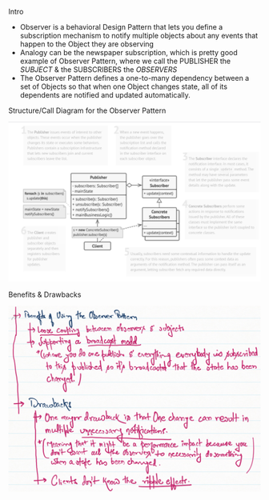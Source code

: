 Intro

* Observer is a behavioral Design Pattern that lets you define a subscription mechanism to notify multiple objects about any events that happen to the Object they are observing
* Analogy can be the newspaper subscription, which is pretty good example of Observer Pattern, where we call the PUBLISHER the <i>SUBJECT</i> & the SUBSCRIBERS the <i>OBSERVERS</i>
* The Observer Pattern defines a one-to-many dependency between a set of Objects so that when one Object changes state, all of its dependents are notified and updated automatically.

Structure/Call Diagram for the Observer Pattern

![img.png](docs/assets/images/structure.png)

Benefits & Drawbacks

![img.png](docs/assets/images/benefits-drawbacks.png)